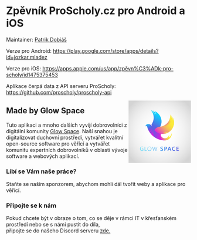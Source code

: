 # Zpěvník ProScholy.cz pro Android a iOS

Maintainer: [Patrik Dobiáš](https://github.com/Paprikadobi)

Verze pro Android: https://play.google.com/store/apps/details?id=jozkar.mladez

Verze pro iOS: https://apps.apple.com/us/app/zpěvn%C3%ADk-pro-scholy/id1475375453

Aplikace čerpá data z API serveru ProScholy: https://github.com/proscholy/proscholy-api

<img alt="" width="170" src="https://raw.githubusercontent.com/glowspace/readmes/main/img/glow_space-logo.png" align="right">

## Made by Glow Space

Tuto aplikaci a mnoho dalších vyvíjí dobrovolníci
z digitální komunity [Glow Space](https://glowspace.cz). 
Naší snahou je digitalizovat duchovní prostředí, vytvářet kvalitní open-source software pro věřící
a vytvářet komunitu expertních dobrovolníků v oblasti vývoje software a webových aplikací.

### Líbí se Vám naše práce?
Staňte se naším sponzorem, abychom mohli dál tvořit weby a aplikace pro věřící.


### Připojte se k nám
Pokud chcete být v obraze o tom, co se děje v rámci IT v křesťanském prostředí nebo se s námi pustit do díla, <br>připojte se do našeho Discord serveru [zde.](https://glowspace.cz)
